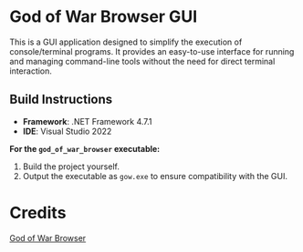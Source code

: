 # God of War Browser GUI
This is a GUI application designed to simplify the execution of console/terminal programs. It provides an easy-to-use interface for running and managing command-line tools without the need for direct terminal interaction.

## Build Instructions

- **Framework**: .NET Framework 4.7.1
- **IDE**: Visual Studio 2022

**For the `god_of_war_browser` executable:**

1. Build the project yourself.
2. Output the executable as `gow.exe` to ensure compatibility with the GUI.


# Credits
[God of War Browser](https://github.com/mogaika/god_of_war_browser)

